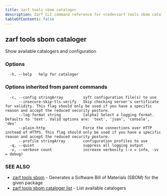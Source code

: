 ```yaml
---
title: zarf tools sbom cataloger
description: Zarf CLI command reference for <code>zarf tools sbom cataloger</code>.
tableOfContents: false
---
```


<!-- Page generated by Zarf; DO NOT EDIT -->

## zarf tools sbom cataloger

Show available catalogers and configuration

### Options

```
  -h, --help   help for cataloger
```

### Options inherited from parent commands

```
  -c, --config stringArray         syft configuration file(s) to use
      --insecure-skip-tls-verify   Skip checking server's certificate for validity. This flag should only be used if you have a specific reason and accept the reduced security posture.
      --log-format string          [alpha] Select a logging format. Defaults to 'text'. Valid options are: 'text', 'json', 'console', 'dev'
      --plain-http                 Force the connections over HTTP instead of HTTPS. This flag should only be used if you have a specific reason and accept the reduced security posture.
      --profile stringArray        configuration profiles to use
  -q, --quiet                      suppress all logging output
  -v, --verbose count              increase verbosity (-v = info, -vv = debug)
```

### SEE ALSO

* [zarf tools sbom](/commands/zarf_tools_sbom/)	 - Generates a Software Bill of Materials (SBOM) for the given package
* [zarf tools sbom cataloger list](/commands/zarf_tools_sbom_cataloger_list/)	 - List available catalogers

